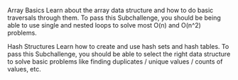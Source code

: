 Array Basics
Learn about the array data structure and how to do basic traversals through them. To pass this Subchallenge, you should be being able to use single and nested loops to solve most O(n) and O(n^2) problems.

Hash Structures
Learn how to create and use hash sets and hash tables. To pass this Subchallenge, you should be able to select the right data structure to solve basic problems like finding duplicates / unique values / counts of values, etc.

